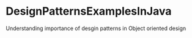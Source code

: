 # DesignPatternsExamplesInJava
Understanding importance of desgin patterns in Object oriented design
